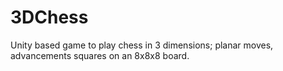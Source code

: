 # 3DChess
Unity based game to play chess in 3 dimensions; planar moves, advancements squares on an 8x8x8 board.

